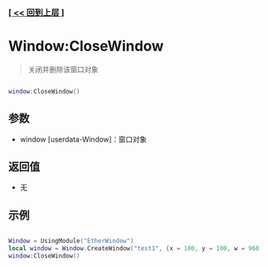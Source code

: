 ### [[ << 回到上层 ]](README.md)

# Window:CloseWindow

> 关闭并删除该窗口对象

```lua

window:CloseWindow()

```

## 参数

+ window [userdata-Window]：窗口对象

## 返回值

+ 无

## 示例
```lua

Window = UsingModule("EtherWindow")
local window = Window.CreateWindow("test1", {x = 100, y = 100, w = 960, h = 640}, {})
window:CloseWindow()

```